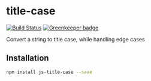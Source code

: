 # title-case

[![Build Status](https://travis-ci.org/mi11er-net/js-title-case.png?branch=master)](https://travis-ci.org/mi11er-net/js-title-case)
[![Greenkeeper badge](https://badges.greenkeeper.io/mi11er-net/js-title-case.svg)](https://greenkeeper.io/)

Convert a string to title case, while handling edge cases

## Installation

```sh
npm install js-title-case --save
```
